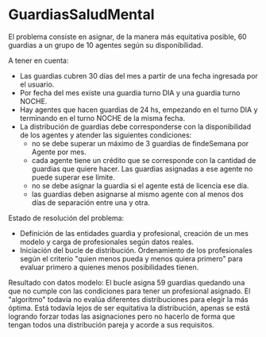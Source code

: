 # GuardiasSaludMental

El problema consiste en asignar, de la manera más equitativa posible,
60 guardias a un grupo de 10 agentes según su disponibilidad.

A tener en cuenta:
- Las guardias cubren 30 días del mes a partir de una fecha ingresada por el usuario. 
- Por fecha del mes existe una guardia turno DIA y una guardia turno NOCHE.
- Hay agentes que hacen guardias de 24 hs, empezando en el turno DIA y terminando en el turno NOCHE de la misma fecha.
- La distribución de guardias debe corresponderse con la disponibilidad de los agentes y atender las siguientes condiciones:
	- no se debe superar un máximo de 3 guardias de findeSemana por Agente por mes.
	- cada agente tiene un crédito que se corresponde con la cantidad de guardias que quiere hacer. Las guardias asignadas a ese agente no puede superar ese límite.
	- no se debe asignar la guardia si el agente está de licencia ese día.
	- las guardias deben asignarse al mismo agente con al menos dos días de separación entre una y otra.

Estado de resolución del problema:

- Definición de las entidades guardia y profesional, creación de un mes modelo y carga de profesionales según datos reales.
- Iniciación del bucle de distribución. Ordenamiento de los profesionales según el criterio "quien menos pueda y menos quiera primero" para evaluar primero a quienes menos posibilidades tienen.

Resultado con datos modelo: El bucle asigna 59 guardias quedando una que no cumple con las condiciones para tener un profesional asignado. El "algoritmo" todavía no evalúa diferentes distribuciones para elegir la más óptima. Está todavía lejos de ser equitativa la distribución, apenas se está logrando forzar todas las asignaciones pero no hacerlo de forma que tengan todos una distribución pareja y acorde a sus requisitos.
